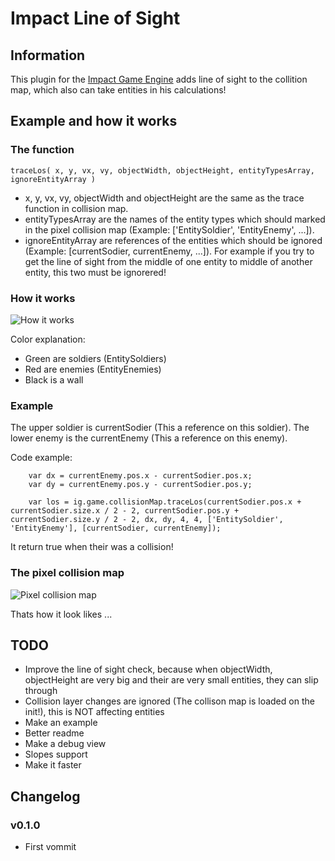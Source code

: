 # Impact Line of Sight

## Information
This plugin for the [Impact Game Engine](http://impactjs.com/) adds line of sight to the collition map, which also can take entities in his calculations! 


## Example and how it works
### The function
```
traceLos( x, y, vx, vy, objectWidth, objectHeight, entityTypesArray, ignoreEntityArray )
```
* x, y, vx, vy, objectWidth and objectHeight are the same as the trace function in collision map.
* entityTypesArray are the names of the entity types which should marked in the pixel collision map (Example: ['EntitySoldier', 'EntityEnemy', ...]).
* ignoreEntityArray are references of the entities which should be ignored (Example: [currentSodier, currentEnemy, ...]). For example if you try to get the line of sight from the middle of one entity to middle of another entity, this two must be ignorered!

### How it works
![How it works](/hurik/impact-line-of-sight/raw/master/how-it-works.png)

Color explanation:
* Green are soldiers (EntitySoldiers)
* Red are enemies (EntityEnemies)
* Black is a wall

### Example
The upper soldier is currentSodier (This a reference on this soldier).
The lower enemy is the currentEnemy (This a reference on this enemy).

Code example:
```
	var dx = currentEnemy.pos.x - currentSodier.pos.x;
	var dy = currentEnemy.pos.y - currentSodier.pos.y;

	var los = ig.game.collisionMap.traceLos(currentSodier.pos.x + currentSodier.size.x / 2 - 2, currentSodier.pos.y + currentSodier.size.y / 2 - 2, dx, dy, 4, 4, ['EntitySoldier', 'EntityEnemy'], [currentSodier, currentEnemy]);
```
It return true when their was a collision!


### The pixel collision map
![Pixel collision map](/hurik/impact-line-of-sight/raw/master/how-it-works-pixel-collision-map.png)

Thats how it look likes ...


## TODO
* Improve the line of sight check, because when objectWidth, objectHeight are very big and their are very small entities, they can slip through
* Collision layer changes are ignored (The collison map is loaded on the init!), this is NOT affecting entities
* Make an example
* Better readme
* Make a debug view
* Slopes support
* Make it faster


## Changelog
### v0.1.0
* First vommit